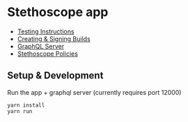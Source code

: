 # Stethoscope app

- [Testing Instructions](docs/TESTING.md)
- [Creating & Signing Builds](docs/BUILDS.md)
- [GraphQL Server](docs/GRAPHQL.md)
- [Stethoscope Policies](docs/POLICIES.md)

## Setup & Development

Run the app + graphql server (currently requires port 12000)

```
yarn install
yarn run
```
